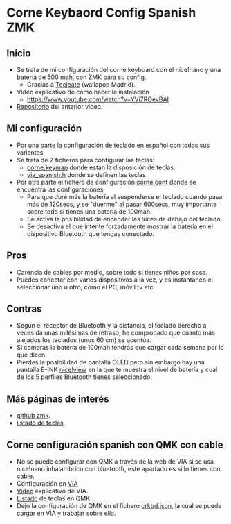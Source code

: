 # Corne Keybaord Config Spanish ZMK

## Inicio
* Se trata de mi configuración del corne keyboard con el nice!nano y una batería de 500 mah, con ZMK para su config.
  * Gracias a [Tecleate](https://es.wallapop.com/app/user/exonb-51444299-9nz08dgy9d6o/published) (wallapop Madrid).
* Video explicativo de como hacer la instalación
  * https://www.youtube.com/watch?v=YVi7ROevBAI
* [Repositorio]() del anterior video.

## Mi configuración
* Por una parte la configuración de teclado en español con todas sus variantes.
* Se trata de 2 ficheros para configurar las teclas:
  * [corne.keymap](config/corne.keymap) donde están la disposición de teclas.
  * [via_spanish.h](config/via_spanish.h) donde se definen las teclas
* Por otra parte el fichero de configuración [corne.conf](config/corne.conf) donde se encuentra las configuraciones
  * Para que duré más la batería al suspenderse el teclado cuando pasa más de 120secs, y se "duerme" al pasar 600secs, muy importante sobre todo si tienes una batería de 100mah.
  * Se activa la posibilidad de encender las luces de debajo del teclado.
  * Se desactiva el que intente forzadamente mostrar la batería en el dispositivo Bluetooth que tengas conectado.

## Pros
* Carencia de cables por medio, sobre todo si tienes niños por casa.
* Puedes conectar con varios dispositivos a la vez, y es instantáneo el seleccionar uno u otro, como el PC, móvil tv etc.

## Contras
* Según el receptor de Bluetooth y la distancia, el teclado derecho a veces da unas milésimas de retraso, he comprobado que cuanto más alejados los teclados (unos 60 cm) se acentúa.
* Si compras la batería de 100mah tendrás que cargar cada semana por lo que dicen.
* Pierdes la posibilidad de pantalla OLED pero sin embargo hay una pantalla E-INK [nice!view](https://nicekeyboards.com/nice-view/) en la que te muestra el nivel de batería y cual de los 5 perfiles Bluetooth tienes seleccionado.

## Más páginas de interés
* [github zmk](https://github.com/zmkfirmware/zmk).
* [listado de teclas](https://zmk.dev/docs/codes/keyboard-keypad).

## Corne  configuración spanish con QMK con cable
* No se puede configurar con QMK a través de la web de VIA si se usa nice!nano inhalambrico con bluetooth, este apartado es si lo tienes con cable.
* Configuración en [VIA](https://usevia.app/#/)
* [Video](https://www.youtube.com/watch?v=YAdTccaOKyw) explicativo de VIA.
* [Listado](https://docs.qmk.fm/#/keycodes) de teclas en QMK.
* Dejo la configuración de QMK en el fichero [crkbd.json](crkbd.json), la cual se puede cargar en VIA y trabajar sobre ella.